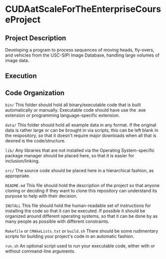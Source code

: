 # CUDAatScaleForTheEnterpriseCourseProject
  ## Project Description
  Developing a program to process sequences of moving heads, fly-overs, and vehicles from the USC-SIPI Image Database, handling large volumes of image data.

  ## Execution
  
  
  ## Code Organization
  `bin/` This folder should hold all binary/executable code that is built automatically or manually. Executable code should have use the .exe extension or programming language-specific extension.

  `data/` This folder should hold all example data in any format. If the original data is rather large or can be brought in via scripts, this can be left blank in the respository, so that it doesn't require major downloads when all that is desired is the code/structure.

  `lib/` Any libraries that are not installed via the Operating System-specific package manager should be placed here, so that it is easier for inclusion/linking.

  `src/` The source code should be placed here in a hierarchical fashion, as appropriate.

  `README.md` This file should hold the description of the project so that anyone cloning or deciding if they want to clone this repository can understand its purpose to help with their decision.

  `INSTALL` This file should hold the human-readable set of instructions for installing the code so that it can be executed. If possible it should be organized around different operating systems, so that it can be done by as many people as possible with different constraints.

  `Makefile` or `CMAkeLists.txt` or `build.sh` There should be some rudimentary scripts for building your project's code in an automatic fashion.

  `run.sh` An optional script used to run your executable code, either with or without command-line arguments.
